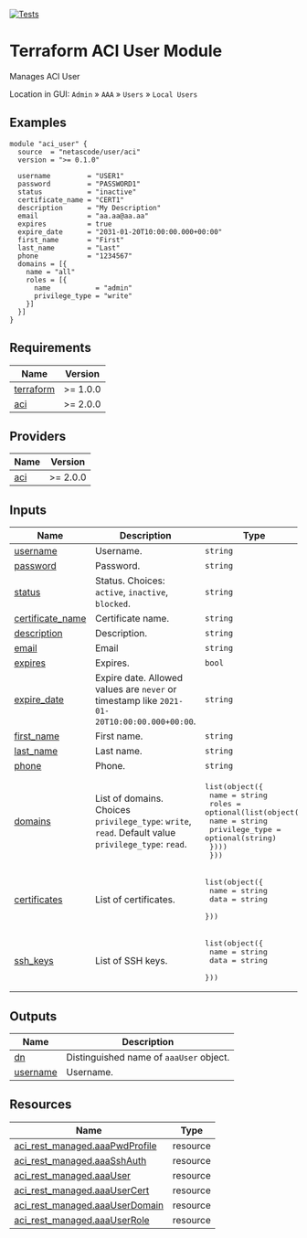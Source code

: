 <!-- BEGIN_TF_DOCS -->
[![Tests](https://github.com/netascode/terraform-aci-user/actions/workflows/test.yml/badge.svg)](https://github.com/netascode/terraform-aci-user/actions/workflows/test.yml)

# Terraform ACI User Module

Manages ACI User

Location in GUI:
`Admin` » `AAA` » `Users` » `Local Users`

## Examples

```hcl
module "aci_user" {
  source  = "netascode/user/aci"
  version = ">= 0.1.0"

  username         = "USER1"
  password         = "PASSWORD1"
  status           = "inactive"
  certificate_name = "CERT1"
  description      = "My Description"
  email            = "aa.aa@aa.aa"
  expires          = true
  expire_date      = "2031-01-20T10:00:00.000+00:00"
  first_name       = "First"
  last_name        = "Last"
  phone            = "1234567"
  domains = [{
    name = "all"
    roles = [{
      name           = "admin"
      privilege_type = "write"
    }]
  }]
}
```

## Requirements

| Name | Version |
|------|---------|
| <a name="requirement_terraform"></a> [terraform](#requirement\_terraform) | >= 1.0.0 |
| <a name="requirement_aci"></a> [aci](#requirement\_aci) | >= 2.0.0 |

## Providers

| Name | Version |
|------|---------|
| <a name="provider_aci"></a> [aci](#provider\_aci) | >= 2.0.0 |

## Inputs

| Name | Description | Type | Default | Required |
|------|-------------|------|---------|:--------:|
| <a name="input_username"></a> [username](#input\_username) | Username. | `string` | n/a | yes |
| <a name="input_password"></a> [password](#input\_password) | Password. | `string` | n/a | yes |
| <a name="input_status"></a> [status](#input\_status) | Status. Choices: `active`, `inactive`, `blocked`. | `string` | `"active"` | no |
| <a name="input_certificate_name"></a> [certificate\_name](#input\_certificate\_name) | Certificate name. | `string` | `""` | no |
| <a name="input_description"></a> [description](#input\_description) | Description. | `string` | `""` | no |
| <a name="input_email"></a> [email](#input\_email) | Email | `string` | `""` | no |
| <a name="input_expires"></a> [expires](#input\_expires) | Expires. | `bool` | `false` | no |
| <a name="input_expire_date"></a> [expire\_date](#input\_expire\_date) | Expire date. Allowed values are `never` or timestamp like `2021-01-20T10:00:00.000+00:00`. | `string` | `"never"` | no |
| <a name="input_first_name"></a> [first\_name](#input\_first\_name) | First name. | `string` | `""` | no |
| <a name="input_last_name"></a> [last\_name](#input\_last\_name) | Last name. | `string` | `""` | no |
| <a name="input_phone"></a> [phone](#input\_phone) | Phone. | `string` | `""` | no |
| <a name="input_domains"></a> [domains](#input\_domains) | List of domains. Choices `privilege_type`: `write`, `read`. Default value `privilege_type`: `read`. | <pre>list(object({<br>    name = string<br>    roles = optional(list(object({<br>      name           = string<br>      privilege_type = optional(string)<br>    })))<br>  }))</pre> | `[]` | no |
| <a name="input_certificates"></a> [certificates](#input\_certificates) | List of certificates. | <pre>list(object({<br>    name = string<br>    data = string<br>  }))</pre> | `[]` | no |
| <a name="input_ssh_keys"></a> [ssh\_keys](#input\_ssh\_keys) | List of SSH keys. | <pre>list(object({<br>    name = string<br>    data = string<br>  }))</pre> | `[]` | no |

## Outputs

| Name | Description |
|------|-------------|
| <a name="output_dn"></a> [dn](#output\_dn) | Distinguished name of `aaaUser` object. |
| <a name="output_username"></a> [username](#output\_username) | Username. |

## Resources

| Name | Type |
|------|------|
| [aci_rest_managed.aaaPwdProfile](https://registry.terraform.io/providers/CiscoDevNet/aci/latest/docs/resources/rest_managed) | resource |
| [aci_rest_managed.aaaSshAuth](https://registry.terraform.io/providers/CiscoDevNet/aci/latest/docs/resources/rest_managed) | resource |
| [aci_rest_managed.aaaUser](https://registry.terraform.io/providers/CiscoDevNet/aci/latest/docs/resources/rest_managed) | resource |
| [aci_rest_managed.aaaUserCert](https://registry.terraform.io/providers/CiscoDevNet/aci/latest/docs/resources/rest_managed) | resource |
| [aci_rest_managed.aaaUserDomain](https://registry.terraform.io/providers/CiscoDevNet/aci/latest/docs/resources/rest_managed) | resource |
| [aci_rest_managed.aaaUserRole](https://registry.terraform.io/providers/CiscoDevNet/aci/latest/docs/resources/rest_managed) | resource |
<!-- END_TF_DOCS -->